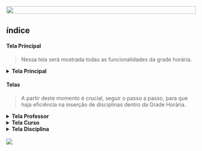 <html>
<head><meta charset="UTF-8">
    <meta name="viewport" content="width=device-width, initial-scale=1.0"> </head>

<body>
<div align = "center">
<img src = "images/banner_manual.png" height=50% width = 100%></div>

## índice

#### Tela Principal

 > Nessa tela será mostrada todas as funcionalidades da grade horária.

<details>

<summary><strong>Tela Principal</strong></summary>

## Tela Principal

Ao abrir a aplicação, vai ser apresentada tela "Grade Horária", sendo possível definir os horários para as disciplinas de determinados cursos.

 Veja a imagem a seguir: 

<br>

<img src = "images/telaPrincipal.png" width = 60%>

### Funcionalidades da Tela

### Cadastrar nova aula

**1 - Clique no botão "Adicionar Aula", como mostrado na imagem a seguir:**
<br>

<img src = "images/CadastrarAula.png" width = 60%>

<br>

 **2 - Abrirá uma nova tela, na qual você deve definir o curso, disciplina, dia da semana e horário.**

<br>

 <img src = "images/adicionarDadosAula.png" width = 40%>

<br>

 **3 - Logo após, preencher os campos, clique no botão "Cadastrar Aula"**

<br>

 <img src = "images/botaoCadastrar.png" width = 40%>

***OBSERVAÇÃO:*** **Caso os campos não sejam preenchidos e o botão "Cadastrar Aula" seja acionado,<br> uma tela de alerta será exibida.**

 <img src = "images/error.png" width = 40%>

<br>

**4 - As aulas cadastradas serão exibidas dentro da tabela principal.**

<br>

 <img src = "images/telaPrincipalTabela.png" width = 60%>


### Filtros 

 **1 - Caso queira adicionar filtros a tabela, existem alguns botões que possibilitam essa função.**

  <br>

  <img src = "images/telaPrincipalFiltro.png" width = 60%>

  ***OBSERVAÇÃO:*** **Necessário que todos os filtros estejam preenchidos para que aplicação funcione.**

</details>

#### Telas 

> A partir deste momento é crucial, seguir o passo a passo, para que haja eficiência na inserção de disciplinas dentro da Grade Horária.

<details>

<summary><strong>Tela Professor</strong></summary>

## Tela Professor

- Para se direcionar a tela do professor, selecione no menu a opção "Professores".

Veja a imagem a seguir:

<img src = "images/IrParaProfessor.png" width = 60%>

- ***Abrirá em seu computador a seguinte tela:***

<img src = "images/TelaProfessor.png" width = 60%>

### Funcionalidades da tela:

### Cadastrar Professor

***1 - Clique em "Adicionar professor"***

<img src = "images/adicionarDadosProfessor.png" width = 60%><br>

***2 - Preencha os campos "Nome" e "Email". Após Clique em "Cadastrar"***

<img src = "images/AdicionandoProfessor.png" width = 60%><br>

### Deletar Professor

***1 - Selecione a linha que está o professor que desejas deletar***

***2 - Clique em "Deletar"***

<img src = "images/deletarProfessor.png" width = 60%><br>

***OBSERVAÇÃO:*** Sempre selecione a linha, caso contrário mostrará um erro. Veja a imagem a seguir:

<img src = "images/selecionarLinhaDeletar.png" width = 40%><br>

***3 - Confirme sobre sua decisão***

<img src = "images/confirmacaoDeletar.png" width = 40%><br>

### Atualiizar Professor

***1 - Selecione a linha que está o professor que desejas atualiizar***

***2 - Clique em "Atualizar"***

<img src = "images/atualizar.png" width = 60%><br>

***OBSERVAÇÃO:*** Sempre selecione a linha, caso contrário mostrará um erro. Veja a imagem a seguir:

<img src = "images/erroAtualizar.png" width = 40%><br>

***3 - Logo após abrirá uma nova janela, preencha os campos e clique em "Atualizar"***

<img src = "images/AtualizaProfessor.png" width = 40%><br>

### Filtrar Tabela

***1 - Clique em Filtro***

***2 - Selecione o nome que desejas filtrar***

***3 - Clique em "Filtrar"***

***4 - Quer finalizar a filtragem, clique em "Remover Filtro"***

<img src = "images/filtrar.png" width = 60%><br>

</details>

<details>

<summary><strong>Tela Curso</strong></summary>


## Tela Curso

- Para se direcionar a tela de curso, selecione no menu a opção "Cursos".

Veja a imagem a seguir:

<img src = "images/mudarTelaCurso.png" width = 60%>

- ***Abrirá em seu computador a seguinte tela:***

<img src = "images/TelaCurso.png" width = 60%>

### Funcionalidades da tela:

### Cadastrar Curso

***1 - Clique em "Adicionar Cursos"***

<img src = "images/adicionarCurso.png" width = 60%><br>

***2 - Preencha os campos e logo após Clique em "Confirmar"***

<img src = "images/camposCurso.png" width = 40%><br>

### Deletar Curso

***1 - Selecione a linha que está o curso que desejas deletar***

***2 - Clique em "Deletar"***

<img src = "images/deletarCurso.png" width = 60%><br>

***OBSERVAÇÃO:*** Sempre selecione a linha, caso contrário mostrará um erro. Veja a imagem a seguir:

<img src = "images/erroCursoLinha.png" width = 40%><br>

***3 - Confirme sobre sua decisão***

<img src = "images/confirmaCurso.png" width = 40%><br>

### Filtrar Tabela

***1 - Clique em Filtro***

***2 - Clique em "Escolha o coordenador"***

***3 - Selecione o coordenador que desejas filtrar***

***4 - Quer finalizar a filtragem, clique em "Limpar"***

<img src = "images/filtrarCurso.png" width = 60%><br>

</details>

<details>

<summary><strong>Tela Disciplina</strong></summary>

## Tela Disciplina

- Para se direcionar a tela de disciplina, selecione no menu a opção "Disciplinas".

Veja a imagem a seguir:

<img src = "images/mudarTelaDisciplina.png" width = 60%>

- ***Abrirá em seu computador a seguinte tela:***

<img src = "images/TelaDisciplina.png" width = 60%>

### Funcionalidades da tela:

### Cadastrar Disciplina

***1 - Clique em "Adicionar Disciplinas"***

<img src = "images/adicionarDisciplina.png" width = 60%><br>

***2 - Preencha os campos e logo após Clique em "Cadastrar"***

<img src = "images/camposDisciplina.png" width = 60%><br>

### Deletar Curso

***1 - Selecione a linha que está a diciplina que desejas deletar***

***2 - Clique em "Deletar"***

<img src = "images/deletarDisciplina.png" width = 60%><br>

***OBSERVAÇÃO:*** Sempre selecione a linha, caso contrário mostrará um erro. Veja a imagem a seguir:

<img src = "images/erroDisciplinaLinha.png" width = 40%><br>

***3 - Confirme sobre sua decisão***

<img src = "images/confirmaDisciplina.png" width = 40%><br>

### Atualizar Disciplina

***1 - Selecione a linha que está a disciplina que desejas atualiizar***

***2 - Clique em "Atualizar"***

<img src = "images/atualizarDisciplina.png" width = 60%><br>

***OBSERVAÇÃO:*** Sempre selecione a linha, caso contrário mostrará um erro. Veja a imagem a seguir:

<img src = "images/erroDisciplinaAlterar.png" width = 40%><br>

***3 - Logo após abrirá uma nova janela, preencha os campos e clique em "Atualizar"***

### Filtrar Tabela

***1 - Clique em Filtro***

***2 - Selecione o nome que desejas filtrar***

***3 - Clique em "Filtrar"***

***4 - Quer finalizar a filtragem, clique em "Remover Filtro"***

<img src = "images/filtrarDisciplina.png" width = 60%><br>

</details>

<br>

<img src = "images/rodape.png" >

<img>
</body>
</html>
